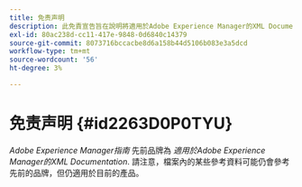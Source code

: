 ```yaml
---
title: 免责声明
description: 此免責宣告旨在說明將適用於Adobe Experience Manager的XML Documentation產品名稱變更為AEM Guides
exl-id: 80ac238d-cc11-417e-9848-0d6840c14379
source-git-commit: 8073716bccacbe8d6a158b44d5106b083e3a5dcd
workflow-type: tm+mt
source-wordcount: '56'
ht-degree: 3%

---
```


# 免责声明 {#id2263D0P0TYU}

*Adobe Experience Manager指南* 先前品牌為 *適用於Adobe Experience Manager的XML Documentation*. 請注意，檔案內的某些參考資料可能仍會參考先前的品牌，但仍適用於目前的產品。

